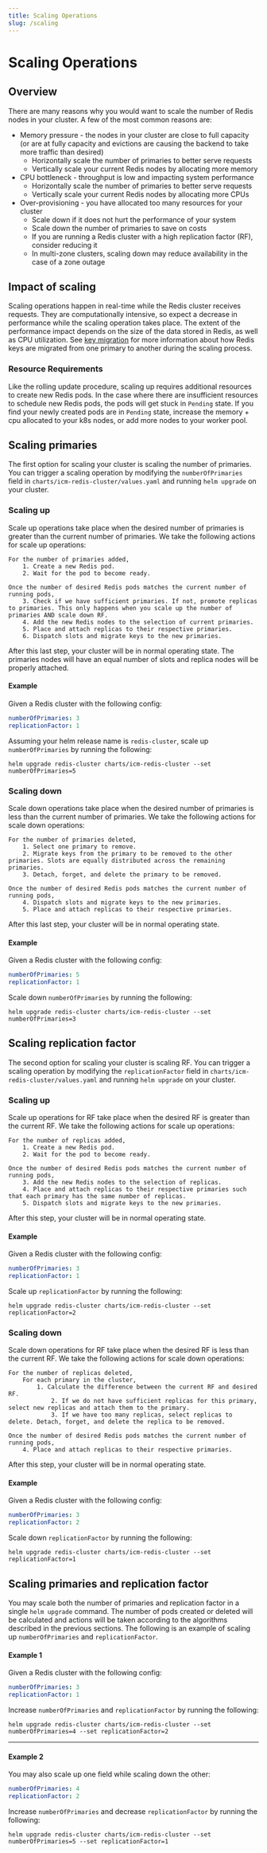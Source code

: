 ```yaml
---
title: Scaling Operations
slug: /scaling
---
```


# Scaling Operations

## Overview
There are many reasons why you would want to scale the number of Redis nodes in your cluster. A few of the most common reasons are: 
- Memory pressure - the nodes in your cluster are close to full capacity (or are at fully capacity and evictions are causing the backend to take more traffic than desired)
  - Horizontally scale the number of primaries to better serve requests
  - Vertically scale your current Redis nodes by allocating more memory
- CPU bottleneck - throughput is low and impacting system performance
  - Horizontally scale the number of primaries to better serve requests
  - Vertically scale your current Redis nodes by allocating more CPUs
- Over-provisioning - you have allocated too many resources for your cluster
  - Scale down if it does not hurt the performance of your system
  - Scale down the number of primaries to save on costs
  - If you are running a Redis cluster with a high replication factor (RF), consider reducing it
  - In multi-zone clusters, scaling down may reduce availability in the case of a zone outage
   
## Impact of scaling
Scaling operations happen in real-time while the Redis cluster receives requests. They are computationally intensive, so expect a decrease in performance while the scaling operation takes place. The extent of the performance impact depends on the size of the data stored in Redis, as well as CPU utilization. See [key migration](key-migration.md) for more information about how Redis keys are migrated from one primary to another during the scaling process.

### Resource Requirements
Like the rolling update procedure, scaling up requires additional resources to create new Redis pods. In the case where there are insufficient resources to schedule new Redis pods, the pods will get stuck in `Pending` state. If you find your newly created pods are in `Pending` state, increase the memory + cpu allocated to your k8s nodes, or add more nodes to your worker pool.

## Scaling primaries
The first option for scaling your cluster is scaling the number of primaries. You can trigger a scaling operation by modifying the `numberOfPrimaries` field in `charts/icm-redis-cluster/values.yaml` and running `helm upgrade` on your cluster.

### Scaling up
Scale up operations take place when the desired number of primaries is greater than the current number of primaries. We take the following actions for scale up operations:

```
For the number of primaries added,
    1. Create a new Redis pod.
    2. Wait for the pod to become ready.

Once the number of desired Redis pods matches the current number of running pods,
    3. Check if we have sufficient primaries. If not, promote replicas to primaries. This only happens when you scale up the number of primaries AND scale down RF.
    4. Add the new Redis nodes to the selection of current primaries.
    5. Place and attach replicas to their respective primaries.
    6. Dispatch slots and migrate keys to the new primaries.
```

After this last step, your cluster will be in normal operating state. The primaries nodes will have an equal number of slots and replica nodes will be properly attached.

#### Example
Given a Redis cluster with the following config:
```yaml
numberOfPrimaries: 3
replicationFactor: 1
```
Assuming your helm release name is `redis-cluster`, scale up `numberOfPrimaries` by running the following:
```
helm upgrade redis-cluster charts/icm-redis-cluster --set numberOfPrimaries=5
```

### Scaling down
Scale down operations take place when the desired number of primaries is less than the current number of primaries. We take the following actions for scale down operations:

```
For the number of primaries deleted,
    1. Select one primary to remove.
    2. Migrate keys from the primary to be removed to the other primaries. Slots are equally distributed across the remaining primaries.
    3. Detach, forget, and delete the primary to be removed.

Once the number of desired Redis pods matches the current number of running pods,
    4. Dispatch slots and migrate keys to the new primaries.
    5. Place and attach replicas to their respective primaries.
```

After this last step, your cluster will be in normal operating state.

#### Example
Given a Redis cluster with the following config:
```yaml
numberOfPrimaries: 5
replicationFactor: 1
```

Scale down `numberOfPrimaries` by running the following:
```
helm upgrade redis-cluster charts/icm-redis-cluster --set numberOfPrimaries=3
```

## Scaling replication factor
The second option for scaling your cluster is scaling RF. You can trigger a scaling operation by modifying the `replicationFactor` field in `charts/icm-redis-cluster/values.yaml` and running `helm upgrade` on your cluster. 

### Scaling up
Scale up operations for RF take place when the desired RF is greater than the current RF. We take the following actions for scale up operations:

```
For the number of replicas added,
    1. Create a new Redis pod.
    2. Wait for the pod to become ready.

Once the number of desired Redis pods matches the current number of running pods,
    3. Add the new Redis nodes to the selection of replicas.
    4. Place and attach replicas to their respective primaries such that each primary has the same number of replicas.
    5. Dispatch slots and migrate keys to the new primaries.
```

After this step, your cluster will be in normal operating state.

#### Example
Given a Redis cluster with the following config:
```yaml
numberOfPrimaries: 3
replicationFactor: 1
```

Scale up `replicationFactor` by running the following:
```
helm upgrade redis-cluster charts/icm-redis-cluster --set replicationFactor=2
```

### Scaling down
Scale down operations for RF take place when the desired RF is less than the current RF. We take the following actions for scale down operations:

```
For the number of replicas deleted,
    For each primary in the cluster,
        1. Calculate the difference between the current RF and desired RF.
            2. If we do not have sufficient replicas for this primary, select new replicas and attach them to the primary.
            3. If we have too many replicas, select replicas to delete. Detach, forget, and delete the replica to be removed.
    
Once the number of desired Redis pods matches the current number of running pods,
    4. Place and attach replicas to their respective primaries.
```

After this step, your cluster will be in normal operating state.

#### Example
Given a Redis cluster with the following config:
```yaml
numberOfPrimaries: 3
replicationFactor: 2
```

Scale down `replicationFactor` by running the following:
```
helm upgrade redis-cluster charts/icm-redis-cluster --set replicationFactor=1
```

## Scaling primaries and replication factor
You may scale both the number of primaries and replication factor in a single `helm upgrade` command. The number of pods created or deleted will be calculated and actions will be taken according to the algorithms described in the previous sections. The following is an example of scaling up `numberOfPrimaries` and `replicationFactor`.

#### Example 1
Given a Redis cluster with the following config:
```yaml
numberOfPrimaries: 3
replicationFactor: 1
```

Increase `numberOfPrimaries` and `replicationFactor` by running the following:
```
helm upgrade redis-cluster charts/icm-redis-cluster --set numberOfPrimaries=4 --set replicationFactor=2
```
---
#### Example 2
You may also scale up one field while scaling down the other:
```yaml
numberOfPrimaries: 4
replicationFactor: 2
```

Increase `numberOfPrimaries` and decrease `replicationFactor` by running the following:
```
helm upgrade redis-cluster charts/icm-redis-cluster --set numberOfPrimaries=5 --set replicationFactor=1
```
